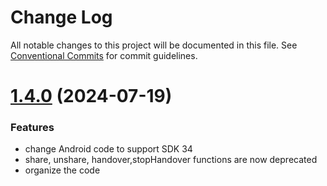 # Change Log

All notable changes to this project will be documented in this file.
See [Conventional Commits](https://conventionalcommits.org) for commit guidelines.

# [1.4.0](https://github.com/EYALIN/community-admob-plus/compare/admob-plus-cordova@1.31.0...admob-plus-cordova@1.32.0) (2024-07-19)

### Features

* change Android code to support SDK 34
* share, unshare, handover,stopHandover functions are now deprecated
* organize the code

